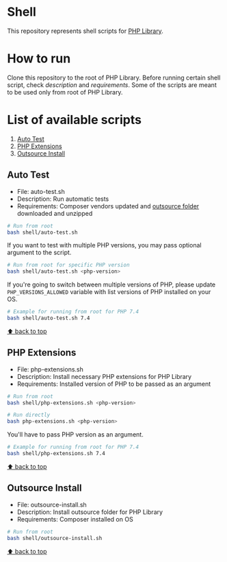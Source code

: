 # Shell

This repository represents shell scripts for [PHP Library].

# How to run

Clone this repository to the root of PHP Library. Before running certain shell script, check *description* and *requirements*. Some of the scripts are meant to be used only from root of PHP Library.

# List of available scripts

1. [Auto Test]
1. [PHP Extensions]
1. [Outsource Install]

## Auto Test

* File: auto-test.sh
* Description: Run automatic tests
* Requirements: Composer vendors updated and [outsource folder] downloaded and unzipped

```bash
# Run from root
bash shell/auto-test.sh
```

If you want to test with multiple PHP versions, you may pass optional argument to the script.

```bash
# Run from root for specific PHP version
bash shell/auto-test.sh <php-version>
```

If you're going to switch between multiple versions of PHP, please update `PHP_VERSIONS_ALLOWED` variable with list versions of PHP installed on your OS.

```bash
# Example for running from root for PHP 7.4
bash shell/auto-test.sh 7.4
```

[⬆ back to top](#list-of-available-scripts)

## PHP Extensions

* File: php-extensions.sh
* Description: Install necessary PHP extensions for PHP Library
* Requirements: Installed version of PHP to be passed as an argument

```bash
# Run from root
bash shell/php-extensions.sh <php-version>

# Run directly
bash php-extensions.sh <php-version>
```

You'll have to pass PHP version as an argument.

```bash
# Example for running from root for PHP 7.4
bash shell/php-extensions.sh 7.4
```

[⬆ back to top](#list-of-available-scripts)

## Outsource Install

* File: outsource-install.sh
* Description: Install outsource folder for PHP Library
* Requirements: Composer installed on OS

```bash
# Run from root
bash shell/outsource-install.sh
```

[⬆ back to top](#list-of-available-scripts)

[Auto Test]: README.md#auto-test
[PHP Extensions]: README.md#php-extensions
[Outsource Install]: README.md#outsource-install
[outsource folder]: https://github.com/php-library-league/outsource
[PHP Library]: https://github.com/90zlaya/php-library
